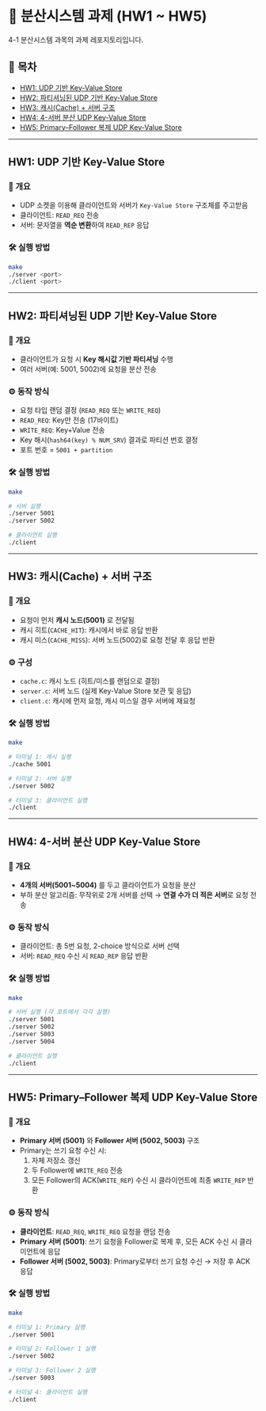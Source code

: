 # 📘 분산시스템 과제 (HW1 ~ HW5)

4-1 분산시스템 과목의 과제 레포지토리입니다. 

## 📑 목차
- [HW1: UDP 기반 Key-Value Store](#hw1-udp-기반-key-value-store)  
- [HW2: 파티셔닝된 UDP 기반 Key-Value Store](#hw2-파티셔닝된-udp-기반-key-value-store)  
- [HW3: 캐시(Cache) + 서버 구조](#hw3-캐시cache--서버-구조)  
- [HW4: 4-서버 분산 UDP Key-Value Store](#hw4-4-서버-분산-udp-key-value-store)  
- [HW5: Primary–Follower 복제 UDP Key-Value Store](#hw5-primaryfollower-복제-udp-key-value-store)  

---

## HW1: UDP 기반 Key-Value Store

### 📌 개요
- UDP 소켓을 이용해 클라이언트와 서버가 `Key-Value Store` 구조체를 주고받음  
- 클라이언트: `READ_REQ` 전송  
- 서버: 문자열을 **역순 변환**하여 `READ_REP` 응답  

### 🛠 실행 방법
```bash
make
./server <port>
./client <port>
```

---

## HW2: 파티셔닝된 UDP 기반 Key-Value Store

### 📌 개요
- 클라이언트가 요청 시 **Key 해시값 기반 파티셔닝** 수행  
- 여러 서버(예: 5001, 5002)에 요청을 분산 전송  

### ⚙️ 동작 방식
- 요청 타입 랜덤 결정 (`READ_REQ` 또는 `WRITE_REQ`)  
- `READ_REQ`: Key만 전송 (17바이트)  
- `WRITE_REQ`: Key+Value 전송  
- Key 해시(`hash64(key) % NUM_SRV`) 결과로 파티션 번호 결정  
- 포트 번호 = `5001 + partition`  

### 🛠 실행 방법
```bash
make

# 서버 실행
./server 5001
./server 5002

# 클라이언트 실행
./client
```

---

## HW3: 캐시(Cache) + 서버 구조

### 📌 개요
- 요청이 먼저 **캐시 노드(5001)** 로 전달됨  
- 캐시 히트(`CACHE_HIT`): 캐시에서 바로 응답 반환  
- 캐시 미스(`CACHE_MISS`): 서버 노드(5002)로 요청 전달 후 응답 반환  

### ⚙️ 구성
- `cache.c`: 캐시 노드 (히트/미스를 랜덤으로 결정)  
- `server.c`: 서버 노드 (실제 Key-Value Store 보관 및 응답)  
- `client.c`: 캐시에 먼저 요청, 캐시 미스일 경우 서버에 재요청  

### 🛠 실행 방법
```bash
make

# 터미널 1: 캐시 실행
./cache 5001

# 터미널 2: 서버 실행
./server 5002

# 터미널 3: 클라이언트 실행
./client
```

---

## HW4: 4-서버 분산 UDP Key-Value Store

### 📌 개요
- **4개의 서버(5001~5004)** 를 두고 클라이언트가 요청을 분산  
- 부하 분산 알고리즘: 무작위로 2개 서버를 선택 → **연결 수가 더 적은 서버**로 요청 전송  

### ⚙️ 동작 방식
- 클라이언트: 총 5번 요청, 2-choice 방식으로 서버 선택  
- 서버: `READ_REQ` 수신 시 `READ_REP` 응답 반환  

### 🛠 실행 방법
```bash
make

# 서버 실행 (각 포트에서 각각 실행)
./server 5001
./server 5002
./server 5003
./server 5004

# 클라이언트 실행
./client
```
---

## HW5: Primary–Follower 복제 UDP Key-Value Store

### 📌 개요
- **Primary 서버 (5001)** 와 **Follower 서버 (5002, 5003)** 구조  
- Primary는 쓰기 요청 수신 시:  
  1. 자체 저장소 갱신  
  2. 두 Follower에 `WRITE_REQ` 전송  
  3. 모든 Follower의 ACK(`WRITE_REP`) 수신 시 클라이언트에 최종 `WRITE_REP` 반환  

### ⚙️ 동작 방식
- **클라이언트**: `READ_REQ`, `WRITE_REQ` 요청을 랜덤 전송  
- **Primary 서버 (5001)**: 쓰기 요청을 Follower로 복제 후, 모든 ACK 수신 시 클라이언트에 응답  
- **Follower 서버 (5002, 5003)**: Primary로부터 쓰기 요청 수신 → 저장 후 ACK 응답  

### 🛠 실행 방법
```bash
make

# 터미널 1: Primary 실행
./server 5001

# 터미널 2: Follower 1 실행
./server 5002

# 터미널 3: Follower 2 실행
./server 5003

# 터미널 4: 클라이언트 실행
./client
```

